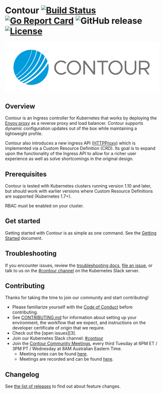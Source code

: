 # Contour [![Build Status](https://travis-ci.org/projectcontour/contour.svg?branch=master)](https://travis-ci.org/projectcontour/contour) [![Go Report Card](https://goreportcard.com/badge/github.com/projectcontour/contour)](https://goreportcard.com/report/github.com/projectcontour/contour) ![GitHub release](https://img.shields.io/github/release/projectcontour/contour.svg) [![License](https://img.shields.io/badge/License-Apache%202.0-blue.svg)](https://opensource.org/licenses/Apache-2.0)

![Contour is fun at parties!](contour.png)

## Overview

Contour is an Ingress controller for Kubernetes that works by deploying the [Envoy proxy](https://www.envoyproxy.io/) as a reverse proxy and load balancer.
Contour supports dynamic configuration updates out of the box while maintaining a lightweight profile.

Contour also introduces a new ingress API ([HTTPProxy](/site/docs/master/httpproxy.md)) which is implemented via a Custom Resource Definition (CRD).
Its goal is to expand upon the functionality of the Ingress API to allow for a richer user experience as well as solve shortcomings in the original design.

## Prerequisites

Contour is tested with Kubernetes clusters running version 1.10 and later, but should work with earlier versions where Custom Resource Definitions are supported (Kubernetes 1.7+).

RBAC must be enabled on your cluster.

## Get started

Getting started with Contour is as simple as one command.
See the [Getting Started](https://projectcontour.io/getting-started) document.

## Troubleshooting

If you encounter issues, review the [troubleshooting docs](/site/docs/master/troubleshooting.md), [file an issue](https://github.com/projectcontour/contour/issue), or talk to us on the [#contour channel](https://kubernetes.slack.com/messages/contour) on the Kubernetes Slack server.

## Contributing

Thanks for taking the time to join our community and start contributing!

- Please familiarize yourself with the [Code of Conduct](/CODE_OF_CONDUCT.md) before contributing.
- See [CONTRIBUTING.md](/CONTRIBUTING.md) for information about setting up your environment, the workflow that we expect, and instructions on the developer certificate of origin that we require.
- Check out the [open issues][3].
- Join our Kubernetes Slack channel: [#contour](https://kubernetes.slack.com/messages/C8XRH2R4J/)
- Join the [Contour Community Meetings](https://vmware.zoom.us/j/347232187), every third Tuesday at 6PM ET / 3PM PT / Wednesday at 8AM Australian Eastern Time.
  - Meeting notes can be found [here](https://hackmd.io/84Xbl4WBTpm7OBhaOAsSiw).
  - Meetings are recorded and can be found [here](https://www.youtube.com/playlist?list=PL7bmigfV0EqTBsPrnCkzhu0R4SAWnBjLj).

## Changelog

See [the list of releases](https://github.com/projectcontour/contour/releases) to find out about feature changes.
